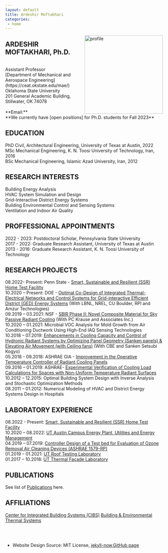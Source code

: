 ```yaml
---
layout: default
title: Ardeshir Moftakhari  
categories:
 - home
---
```


<img src="{{ site.baseurl }}/images/profile.jpg" alt="profile"
	title="Ardeshir Moftakhari" width="250" style="float: right;" />
	
	
## ARDESHIR MOFTAKHARI, Ph.D.
  <br />
Assistant Professor <br />
[Department of Mechanical and Aerospace Engineering](https://ceat.okstate.edu/mae/) <br />
Oklahoma State University <br />
201 General Academic Building, <br /> 
Stillwater, OK 74078 <br />
  <br />
**Email:** <ardeshir@okstate.edu>
<br/>
**We currently have [open positions] for Ph.D. students for Fall 2023**
<br/>

## EDUCATION
PhD Civil, Architectural Engineering, University of Texas at Austin, 2022 <br />
MSc Mechanical Engineering, K. N. Toosi University of Technology, Iran, 2016 <br />
BSc Mechanical Engineering, Islamic Azad University, Iran, 2012 <br />

## RESEARCH INTERESTS
Building Energy Analysis<br />
HVAC System Simulation and Design <br />
Grid-Interactive District Energy Systems <br />
Building Environmental Control and Sensing Systems <br />
Ventilation and Indoor Air Quality <br />

## PROFFESSIONAL APPOINTMENTS
2022 - 2023:	 Postdoctoral Scholar, Pennsylvania State University <br /> 
2017 - 2022: 	 Graduate Research Assistant, University of Texas at Austin <br />
2013 - 2016:     Graduate Research Assistant, K. N. Toosi University of Technology <br />

## RESEARCH PROJECTS
08.2022- Present: Penn State - [Smart, Sustainable and Resilient (SSR) Home Test Facility](https://sites.psu.edu/sbslab/research/buildings/ssr/) <br />
10.2020 – Present: DOE - [Optimal Co-Design of Integrated Thermal-Electrical Networks and Control Systems for 
Grid-interactive Efficient District (GED) Energy Systems](https://www.colorado.edu/lab/sbs/grid-interactive-efficient-district-energy-system) (With LBNL, NREL, CU Boulder, RPI and  Amzur Technologies) <br />
09.2019 – 03.2021: NSF - [SBIR Phase II: Novel Composite Material for Sky Passive Radiant Cooling](https://www.nsf.gov/awardsearch/showAward?AWD_ID=1831805&HistoricalAwards=false) (With PC Krause and Associates Inc.)<br />
10.2020 – 01.2021: Microbial VOC Analysis for Mold Growth from Air Conditioning Ductwork Using High-End IAQ Sensing Technologies <br />
10.2018 – 07.2019: [Enhancements in Cooling Capacity and Control of Hydronic Radiant Systems by 
Optimizing Panel Geometry (Sanken panels) & Elevating Air Movement (with Ceiling fans)](https://cbe.berkeley.edu/centerline/engineering-leader-sanken-to-collaborate-on-radiant-cooling-technologies/) (With CBE and Sanken Setsubi Kogyo)<br />
05.2018 - 09.2018: ASHRAE GIA - [Improvement in the Operative Temperature Controller of Radiant Cooling Panels](https://www.ashrae.org/file%20library/technical%20resources/research/ashrae%20rp/rpbyregion-a20.v1.xls) <br />
09.2016 – 01.2019: ASHRAE- [Experimental Verification of Cooling Load Calculations for Spaces with Non-Uniform Temperature Radiant Surfaces](http://research.ashrae.org/html/) <br />
10.2012 – 12.2015:  Optimal Building System Design with Inverse Analysis and Stochastic Optimization Methods<br />
08.2011 – 01.2012: Numerical Modeling of HVAC and District Energy Systems Design in Hospitals <br />

## LABORATORY EXPERIENCE
08.2022 - Present: [Smart, Sustainable and Resilient (SSR) Home Test Facility](https://sites.psu.edu/sbslab/research/buildings/ssr/) <br />
10.2020 – 08.2022: [UT Austin Campus Energy Plant, Utilities and Energy Management](https://utilities.utexas.edu/chp/about-carl-j-eckhardt-combined-heating-and-power-complex) <br />
04.2019 – 07.2019: [Controller Design of a Test bed for Evaluation of Ozone Removal Air Cleaning Devices (ASHRAE 1579-RP)](https://www.researchgate.net/publication/361175226_Evaluating_test_method_of_air_cleaning_devices_for_ozone_removal_ASHRAE_RP-1579) <br /> 
01.2019 – 01.2021: [UT Roof Testing Laboratory](https://www.caee.utexas.edu/prof/Novoselac/atila_files/Laboratories.html#UTest%20House) <br />
01.2017 – 10.2018: [UT Thermal Façade Laboratory](https://soa.utexas.edu/resources/thermal-lab) <br />

## PUBLICATIONS 
See list of [Publications](pub.md) here.


## AFFILIATIONS
[Center for Integrated Building Systems (CIBS)](https://ceat.okstate.edu/mae/research/cibs/)
[Building & Environmental Thermal Systems](https://hvac.okstate.edu/)


<br /><br />
* Website Design Source: MIT License, [jekyll-now](https://github.com/barryclark/jekyll-now),[GitHub page](https://github.com/khinkelman/khinkelman.github.io)
